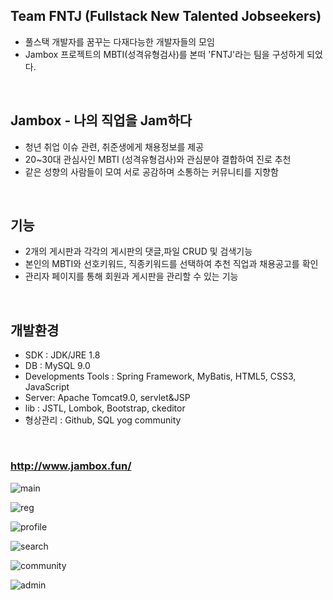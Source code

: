 ## Team FNTJ (Fullstack New Talented Jobseekers)
- 풀스택 개발자를 꿈꾸는 다재다능한 개발자들의 모임
- Jambox 프로젝트의 MBTI(성격유형검사)를 본떠 'FNTJ'라는 팀을 구성하게 되었다.   
<br/>

## Jambox - 나의 직업을 Jam하다
- 청년 취업 이슈 관련, 취준생에게 채용정보를 제공
- 20~30대 관심사인 MBTI (성격유형검사)와 관심분야 결합하여 진로 추천   
- 같은 성향의 사람들이 모여 서로 공감하며 소통하는 커뮤니티를 지향함
<br/>

## 기능
- 2개의 게시판과 각각의 게시판의 댓글,파일 CRUD 및 검색기능
- 본인의 MBTI와 선호키워드, 직종키워드를 선택하여 추천 직업과 채용공고를 확인
- 관리자 페이지를 통해 회원과 게시판을 관리할 수 있는 기능   
<br/>

## 개발환경
- SDK : JDK/JRE 1.8
- DB : MySQL 9.0
- Developments Tools : Spring Framework, MyBatis, HTML5, CSS3, JavaScript
- Server: Apache Tomcat9.0, servlet&JSP
- lib : JSTL, Lombok, Bootstrap, ckeditor
- 형상관리 : Github, SQL yog community   
<br/>

### http://www.jambox.fun/

![main](https://user-images.githubusercontent.com/73522666/111246340-6b8bf100-8649-11eb-849b-c1429a8a46a3.PNG)
<br/>

![reg](https://user-images.githubusercontent.com/73522666/111246762-2ddb9800-864a-11eb-93c8-89fb853651fa.PNG)
<br/>

![profile](https://user-images.githubusercontent.com/73522666/111249734-81041980-864f-11eb-86df-91172ebac550.PNG)
<br/>

![search](https://user-images.githubusercontent.com/73522666/111246346-6d55b480-8649-11eb-907d-f51b05bd5bc1.PNG)
<br/>

![community](https://user-images.githubusercontent.com/73522666/111246658-0389da80-864a-11eb-9335-f007e8c202cb.PNG)
<br/>

![admin](https://user-images.githubusercontent.com/73522666/111246454-a0984380-8649-11eb-93fd-81174833f729.PNG)
